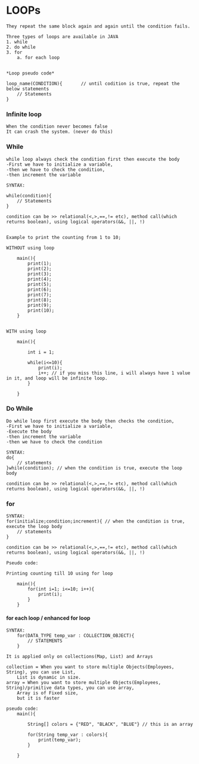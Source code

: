 # LOOPs

	They repeat the same block again and again until the condition fails.
	
	Three types of loops are available in JAVA
	1. while
	2. do while
	3. for
		a. for each loop
	
	
	*Loop pseudo code*
	
	loop_name(CONDITION){ 		// until codition is true, repeat the below statements
		// Statements
	}
	
### Infinite loop
	When the condition never becomes false
	It can crash the system. (never do this)
	
	
	
### While

	while loop always check the condition first then execute the body
	-First we have to initialize a variable, 
	-then we have to check the condition, 
	-then increment the variable
	
	SYNTAX:
	
	while(condition){
		// Statements
	}

	condition can be >> relational(<,>,==,!= etc), method call(which returns boolean), using logical operators(&&, ||, !)
	
	
	Example to print the counting from 1 to 10;
	
	WITHOUT using loop
	
		main(){
			print(1);
			print(2);
			print(3);
			print(4);
			print(5);
			print(6);
			print(7);
			print(8);
			print(9);
			print(10);			
		}
		
	
	WITH using loop
	
		main(){
			
			int i = 1;
			
			while(i<=10){
				print(i);
				i++; // if you miss this line, i will always have 1 value in it, and loop will be infinite loop.
			}
		
		}	
	

	
	
### Do While
	Do while loop first execute the body then checks the condition,
	-First we have to initialize a variable,
	-Execute the body 
	-then increment the variable
	-then we have to check the condition 

	SYNTAX:
	do{
		// statements
	}while(condition); // when the condition is true, execute the loop body

	condition can be >> relational(<,>,==,!= etc), method call(which returns boolean), using logical operators(&&, ||, !)
	
	
	
	
### for 
	
	SYNTAX:
	for(initialize;condition;increment){ // when the condition is true, execute the loop body
		// statements
	}

	condition can be >> relational(<,>,==,!= etc), method call(which returns boolean), using logical operators(&&, ||, !)
	
	Pseudo code:
	
	Printing counting till 10 using for loop
	
		main(){
			for(int i=1; i<=10; i++){
				print(i);
			}
		} 
	
	
#### for each loop / enhanced for loop
	
	SYNTAX: 
		for(DATA_TYPE temp_var : COLLECTION_OBJECT){
			// STATEMENTS
		}

	It is applied only on collections(Map, List) and Arrays
	
	collection = When you want to store multiple Objects(Employees, String), you can use List, 
		List is dynamic in size.
	array = When you want to store multiple Objects(Employees, String)/primitive data types, you can use array, 
		Array is of Fixed size, 
		but it is faster
	
	pseudo code:
		main(){
			
			String[] colors = {"RED", "BLACK", "BLUE"} // this is an array
			
			for(String temp_var : colors){
				print(temp_var);
			}
				
		}
	
	
	
	
	
	
	
	